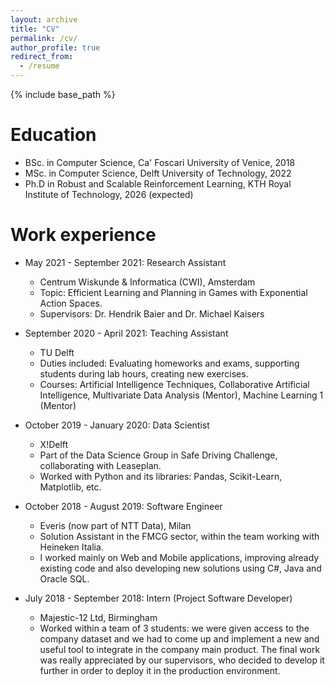 ```yaml
---
layout: archive
title: "CV"
permalink: /cv/
author_profile: true
redirect_from:
  - /resume
---
```


{% include base_path %}

Education
======
* BSc. in Computer Science, Ca' Foscari University of Venice, 2018
* MSc. in Computer Science, Delft University of Technology, 2022
* Ph.D in Robust and Scalable Reinforcement Learning, KTH Royal Institute of Technology, 2026 (expected)

Work experience
======
* May 2021 - September 2021: Research Assistant
  * Centrum Wiskunde & Informatica (CWI), Amsterdam
  * Topic: Efficient Learning and Planning in Games with Exponential Action Spaces.
  * Supervisors: Dr. Hendrik Baier and Dr. Michael Kaisers
  
* September 2020 - April 2021: Teaching Assistant
  * TU Delft
  * Duties included: Evaluating homeworks and exams, supporting students during lab hours, creating new exercises.
  * Courses: Artificial Intelligence Techniques, Collaborative Artificial Intelligence, Multivariate Data Analysis (Mentor), Machine Learning 1 (Mentor)

* October 2019 - January 2020: Data Scientist
  * X!Delft
  * Part of the Data Science Group in Safe Driving Challenge, collaborating with Leaseplan.
  * Worked with Python and its libraries: Pandas, Scikit-Learn, Matplotlib, etc.

* October 2018 - August 2019: Software Engineer
  * Everis (now part of NTT Data), Milan
  * Solution Assistant in the FMCG sector, within the team working with Heineken Italia.
  * I worked mainly on Web and Mobile applications, improving already existing code and also developing new solutions using C#, Java and Oracle SQL.

* July 2018 - September 2018: Intern (Project Software Developer)
  * Majestic-12 Ltd, Birmingham
  * Worked within a team of 3 students: we were given access to the company dataset and we had to come up and implement a new and useful tool to integrate in the company main product. The final work was really appreciated by our supervisors, who decided to develop it further in order to deploy it in the production environment.
<!--Publications
======
  <ul>{% for post in site.publications %}
    {% include archive-single-cv.html %}
  {% endfor %}</ul>
  
Talks
======
  <ul>{% for post in site.talks %}
    {% include archive-single-talk-cv.html %}
  {% endfor %}</ul>
  
Teaching
======
  <ul>{% for post in site.teaching %}
    {% include archive-single-cv.html %}
  {% endfor %}</ul>
  
Service and leadership
======
* Currently signed in to 43 different slack teams-->
